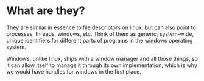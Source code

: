 # What are they?

They are similar in essence to file descriptors on linux, but can also point to processes, threads, windows, etc. Think of them as generic, system-wide, unique identifiers for different parts of programs in the windows operating system. 

Windows, unlike linux, ships with a window manager and all those things, so it can allow itself to manage it through its own implementation, which is why we would have handles for windows in the first place.
